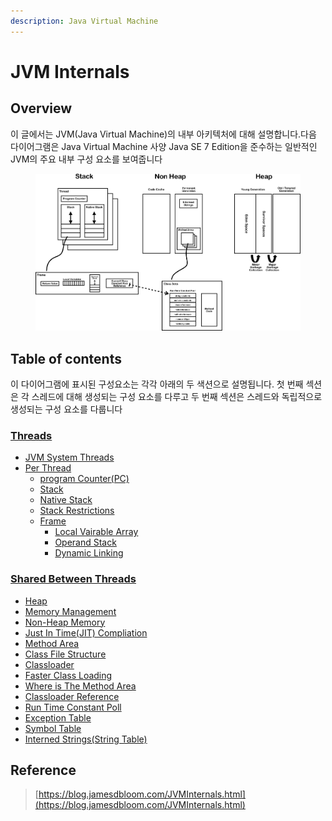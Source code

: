 ```yaml
---
description: Java Virtual Machine
---
```


# JVM Internals

## Overview

이 글에서는 JVM(Java Virtual Machine)의 내부 아키텍처에 대해 설명합니다.다음 다이어그램은 Java Virtual Machine 사양 Java SE 7 Edition을 준수하는 일반적인 JVM의 주요 내부 구성 요소를 보여줍니다

<figure><img src="../../../.gitbook/assets/JVM_Internal_Architecture.png" alt=""><figcaption></figcaption></figure>

## Table of contents

이 다이어그램에 표시된 구성요소는 각각 아래의 두 색션으로 설명됩니다. 첫 번째 섹션은 각 스레드에 대해 생성되는 구성 요소를 다루고 두 번째 섹션은 스레드와 독립적으로 생성되는 구성 요소를 다룹니다

### [Threads](threads/)

* [JVM System Threads](threads/#jvm-system-threads)
* [Per Thread](threads/#per-thread)
  * [program Counter(PC)](threads/#program\_counter)
  * [Stack](threads/#stack)
  * [Native Stack](threads/#native-stack)
  * [Stack Restrictions](threads/#stack-restrictions)
  * [Frame](threads/frame.md)
    * [Local Vairable Array](threads/frame.md#local-vairable-array)
    * [Operand Stack](threads/frame.md#operand\_stack)
    * [Dynamic Linking](threads/frame.md#dynamic\_linking)

### [Shared Between Threads](./#shared-between-threads)

* [Heap](shared-between-threads/#heap)
* [Memory Management](shared-between-threads/#memory-management)
* [Non-Heap Memory](shared-between-threads/#non-heap-memory)
* [Just In Time(JIT) Compliation](shared-between-threads/#just-in-time-jit-compliation)
* [Method Area](shared-between-threads/#method-area)
* [Class File Structure](shared-between-threads/#class-file-structure)
* [Classloader](shared-between-threads/#classloader)
* [Faster Class Loading](shared-between-threads/#faster-class-loading)
* [Where is The Method Area](shared-between-threads/#where-is-the-method-area)
* [Classloader Reference](shared-between-threads/#classloader-reference)
* [Run Time Constant Poll](shared-between-threads/#constant\_pool)
* [Exception Table](shared-between-threads/#exception-table)
* [Symbol Table](shared-between-threads/#symbol-table)
* [Interned Strings(String Table)](shared-between-threads/#interned-strings-string-table)



## Reference

> [https://blog.jamesdbloom.com/JVMInternals.html](https://blog.jamesdbloom.com/JVMInternals.html)



